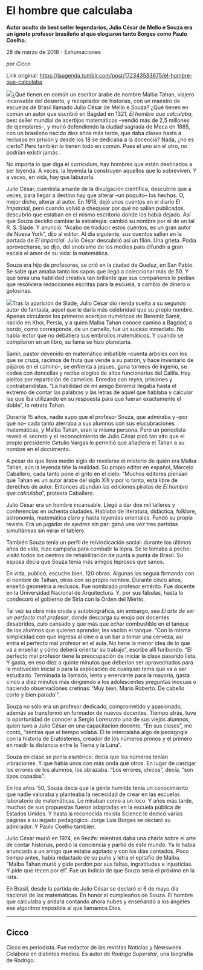 # El hombre que calculaba

**Autor oculto de best seller legendarios, Julio César de Mello e Souza era un ignoto profesor brasileño al que elogiaron tanto Borges como Paulo Coelho.**

28 de marzo de 2018 - Exhumaciones

_por Cicco_

Link original: https://laagenda.tumblr.com/post/172343533675/el-hombre-que-calculaba

![](https://64.media.tumblr.com/f82d801956439a75a8f01d35344c529a/tumblr_inline_p7xz1jxarz1t6q87u_500.jpg)¿Qué tienen en común un escritor árabe de nombre Malba Tahan, viajero incansable del desierto, y recopilador de historias, con un maestro de escuelas de Brasil llamado Julio César de Mello e Souza? ¿Qué tienen en común un autor que escribió en Bagdad en 1321, *El hombre que calculaba*, best seller mundial de acertijos matemáticos –vendió más de 2,5 millones de ejemplares–, y murió defendiendo la ciudad sagrada de Meca en 1885, con un brasileño nacido diez años más tarde, que daba clases hasta a reclusos en prisión y desde los 18 se dedicaba a la docencia? Nada, ¿no es cierto? Pero también lo tienen todo en común. Pues el uno sin el otro, no podrían existir jamás . 


No importa lo que diga el currículum, hay hombres que están destinados a ser leyenda. A veces, la leyenda la construyen aquellos que lo sobreviven. Y a veces, en vida, hay que laburarla. 


Julio César, cuentista amante de la divulgación científica, descubrió que a veces, para llegar a destino hay que alterar –un poquito– los hechos. O, mejor dicho, alterar al autor. En 1918, dejó unos cuentos en el diario *El Imparcial*, pero cuando volvió a chequear por qué no salían publicados, descubrió que estaban en el mismo escritorio donde los había dejado. Así que Souza decidió cambiar la estrategia: cambió su nombre por el de un tal R. S. Slade. Y anunció: “Acabo de traducir estos cuentos, es un gran autor de Nueva York”, dijo al editor. Al día siguiente, sus cuentos salían en la portada de *El Imparcial*. Julio César descubrió así un filón. Una grieta. Podía aprovecharse, se dijo, del snobismo de los medios para difundir a gran escala el amor de su vida: la matemática. 


Souza era hijo de profesores, se crió en la ciudad de Queluz, en San Pablo. Se sabe que amaba tanto los sapos que llegó a coleccionar más de 50. Y que tenía una habilidad creativa tan brillante que sus compañeros le pedían que resolviera redacciones escritas para la escuela, a cambio de dinero o golosinas. 


![](https://64.media.tumblr.com/3803e1dcf9c4f742c54c6d10e27dcbbd/tumblr_inline_p7xz1kSTHb1t6q87u_250.jpg)Tras la aparición de Slade, Julio César dio rienda suelta a su segundo autor de fantasía, aquel que le daría más celebridad que su propio nombre. Apenas circularon los primeros acertijos numéricos de Beremiz Samir, nacido en Khoi, Persia, y a quien Malba Tahan conoce camino a Bagdad, a bordo, como corresponde, de un camello, fue un suceso inmediato. No había lector que no debatiera sus embrollos matemáticos. Y cuando se compilaron en un ilbro, su fama se hizo planetaria. 


Samir, pastor devenido en matemático imbatible –cuenta árboles con los que se cruza, racimos de fruta que vende a su patrón, y hace inventario de pájaros en el camino–, se enfrenta a jeques, gana torneos de ingenio, se codea con doncellas y recibe elogios de altos funcionarios del Califa. Hay pleitos por repartición de camellos. Enredos con reyes, prisiones y contrabandistas. “La habilidad de mi amigo Beremiz llegaba hasta el extremo de contar las palabras y las letras de aquel que hablaba y calcular las que iba utilizando en su respuesta para que fueran exactamente el doble”, lo retrata Tahan. 


Durante 15 años, nadie supo que el profesor Souza, que admiraba y –por qué no– cada tanto aterraba a sus alumnos con sus elucubraciones matemáticas, y Malba Tahan, eran la misma persona. Pero un periodista reveló el secreto y el reconocimiento de Julio César picó tan alto que el propio presidente Getulio Vargas le permitió que añadiera el Tahan a su nombre en el documento. 


A pesar de que lleva medio siglo de revelarse el misterio de quién era Malba Tahan, aún la leyenda tiñe la realidad. Su propio editor en español, Marcelo Caballero, cada tanto pone el grito en el cielo: “Muchos editores piensan que Tahan es un autor árabe del siglo XIII y por lo tanto, está libre de derechos de autor. Entonces abundan las ediciones piratas de *El hombre que calculaba*”, protesta Caballero.


Julio César era un hombre incansable. Llegó a dar dos mil talleres y conferencias en ochenta ciudades. Hablaba de literatura, didáctica, folklore, astronomía, matemática claro y hasta leyendas orientales. Fundó su propia revista. Era un jugador de ajedrez sin par: ganó una vez tres partidas simultáneas sin mirar el tablero. 


También Souza tenía un perfil de reivindicación social: durante los últimos años de vida, hizo campaña para combatir la lepra. Se lo tomaba a pecho: visitó todos los centros de rehabilitación de punta a punta de Brasil. Su esposa decía que Souza tenía más amigos leprosos que sanos. 


En vida, publicó, escuche bien, 120 obras. Algunas las seguía firmando con el nombre de Talhan, otras con su propio nombre. Durante cinco años, enseñó geometría a reclusos. Fue nombrado profesor emérito. Fue docente en la Universidad Nacional de Arquitectura. Y, por sus fábulas, hasta lo condecoró el gobierno de Siria con la Orden del Mérito.


Tal vez su obra más cruda y autobiográfica, sin embargo, sea *El arte de ser un perfecto mal profesor*, donde descarga su enojo por docentes desabridos, culo cansado y que más que echar combustible en el tanque de los alumnos que quieren aprender, les vacían el tanque. “Con la misma simplicidad con que ingresa al cine o a un bar a tomar una cerveza, así entra el perfecto mal profesor en el aula. No tiene la menor idea de lo que va a enseñar y cómo deberá orientar su trabajo”, escribe allí furibundo. “El perfecto mal profesor tiene la preocupación de iniciar la clase pasando lista. Y gasta, en eso diez o quinte minutos que deberían ser aprovechados para la motivación inicial o para la explicación de cualquier tema que va a ser estudiado. Terminada la llamada, lenta y enervante para la mayoria, gasta cinco a diez minutos más dirigiendo a los adolescentes preguntas inocuas o haciendo observaciones cretinas: ‘Muy bien, Mario Roberto. De cabello corto y bien parado’”.


Souza no sólo era un profesor dedicado, comprometido y apasionado, además se transformó en formador de nuevos docentes. Tiempo atrás, tuve la oportunidad de conocer a Sergio Lorenzato uno de sus viejos alumnos, quien tuvo a Julio César en una capacitación docente. “En sus clases”, me contó, “sentías que el tiempo volaba. Él te intercalaba algo de pedagogía con la historia de Eratóstenes, creador de los números primos y el primero en medir la distancia entre la Tierra y la Luna”. 


Souza en clase se ponía esotérico: decía que los números tenían vibraciones. Y que había unos con más onda que otros. En lugar de castigar los errores de los alumnos, los abrazaba. “Los errores, chicos”, decía, “son tipos copados”. 


En los años ’50, Souza decía que la gente humilde tenía un conocimiento que nadie valoraba y planteaba la necesidad de crear en las escuelas laboratorio de matemáticas. Lo miraban como a un loco. Y años más tarde, muchas de sus propuestas fueron adaptadas en la escuela pública de Estados Unidos. Y hasta la reconocida revista Science le dedicó varias páginas a su legado pedagógico. Jorge Luis Borges se declaró su admirador. Y Paulo Coelho también. 


Julio César murió en 1974, en Recife: mientras daba una charla sobre el arte de contar historias, perdió la conciencia y partió de este mundo. Ya le había anunciado a un amigo que estaba agotado y con los días contados. Poco tiempo antes, había redactado de su puño y letra el epitafio de Malba. “Malba Tahan murió y pide perdón por sus faltas, ingratitudes e injusticias. Y pide que recen por él”. Fue un indicio de que Souza sería el próximo en la lista.


En Brasil, desde la partida de Julio César se declaró el 6 de mayo día nacional de las matemáticas. En honor al cumpleaños de Souza. El hombre que calculaba y andará contando ahora nubes y enseñando a los ángeles ese algoritmo imposible al que llamamos Dios.


  




---

 Cicco
------

 Cicco es periodista. Fue redactor de las revistas Noticias y Newsweek. Colabora en distintos medios. Es autor de *Rodrigo Superstar*, una biografía de Rodrigo. 

